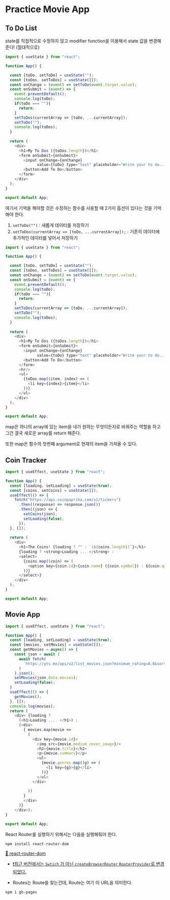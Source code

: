 # Practice Movie App

## To Do List

state를 직접적으로 수정하지 않고 modifier function을 이용해서 state 값을 변경해준다! (절대적으로)

```javascript
import { useState } from "react";

function App() {

  const [toDo, setToDo] = useState("");
  const [toDos, setToDos] = useState([]);
  const onChange = (event) => setToDo(event.target.value);
  const onSubmit = (event) => {
    event.preventDefault();
    console.log(toDo);
    if(toDo === ""){
      return;
    }
    setToDos(currentArray => [toDo, ...currentArray]);
    setToDo("");
    console.log(toDos);
  } 
  
  return (
    <div>
      <h1>My To Dos ({toDos.length})</h1>
      <form onSubmit={onSubmit}>
        <input onChange={onChange} 
              value={toDo} type="text" placeholder="Write your to do..." />
        <button>Add To Do</button>
      </form>
    </div>
  );
}

export default App;
```

여기서 기억을 해야할 것은 수정하는 함수를 사용할 때 2가지 옵션이 있다는 것을 기억해야 한다.

1. `setToDo("")` : 새롭게 데이터를 저장하기
2.  `setToDos(currentArray => [toDo, ...currentArray]);` : 기존의 데이터에 추가적인 데이터를 넣어서 저장하기 

```javascript
import { useState } from "react";

function App() {

  const [toDo, setToDo] = useState("");
  const [toDos, setToDos] = useState([]);
  const onChange = (event) => setToDo(event.target.value);
  const onSubmit = (event) => {
    event.preventDefault();
    console.log(toDo);
    if(toDo === ""){
      return;
    }
    setToDos(currentArray => [toDo, ...currentArray]);
    setToDo("");
    console.log(toDos);
  } 
  
  return (
    <div>
      <h1>My To Dos ({toDos.length})</h1>
      <form onSubmit={onSubmit}>
        <input onChange={onChange} 
              value={toDo} type="text" placeholder="Write your to do..." />
        <button>Add To Do</button>
      </form>
      <hr/>
      <ul>
        {toDos.map((item, index) => (
          <li key={index}>{item}</li>
        ))} 
      </ul>
    </div>
  );
}

export default App;
```

map은 하나의 array에 있는 item을 내가 원하는 무엇이든지로 바꿔주는 역할을 하고 그건 결국 새로운 array를 return 해준다.

또한 map은 함수의 첫번째 argument로 현재의 item을 가져올 수 있다.

## Coin Tracker

```javascript
import { useEffect, useState } from "react";

function App() {
  const [loading, setLoading] = useState(true);
  const [coins, setCoins] = useState([]);
  useEffect(() => {
    fetch("https://api.coinpaprika.com/v1/tickers")
      .then((response) => response.json())
      .then((json) => {
        setCoins(json);
        setLoading(false);
      });
  }, []);
  
  return (
    <div>
      <h1>The Coins! {loading ? "" : `(${coins.length})`}</h1>
      {loading ? <strong>Loading ... </strong> : 
      <select>
        {coins.map((coin) => (
          <option key={coin.id}>{coin.name} ({coin.symbol}) : ${coin.quotes.USD.price} USD</option>
        ))}
      </select>}
    </div>
  );
}

export default App;
```

## Movie App

```javascript
import { useEffect, useState } from "react";

function App() {
  const [loading, setLoading] = useState(true);
  const [movies, setMovies] = useState([]);
  const getMovies = async() => {
    const json = await (
      await fetch(
        `https://yts.mx/api/v2/list_movies.json?minimum_rating=8.8&sort_by=year`
      )
    ).json();
    setMovies(json.data.movies);
    setLoading(false);
  }
  useEffect(() => {
    getMovies();
  }, []);
  console.log(movies);
  return (
    <div> {loading ? 
      (<h1>Loading .... </h1>) : 
      (<div>
        { movies.map(movie => 
          (
            <div key={movie.id}>
              <img src={movie.medium_cover_image}/>
              <h2>{movie.title}</h2>
              <p>{movie.summary}</p>
              <ul>
                {movie.genres.map((g) => (
                  <li key={g}>{g}</li>
                ))}
              </ul>
            </div>
          
          ))
        }
        </div>
      )}
    </div>);
}

export default App;
```

React Router를 실행하기 위해서는 다음을 실행해줘야 한다.

```npm
npm install react-router-dom
```

[🔗 react-router-dom](https://reactrouter.com/en/main)

- [❗️최근 버전에서는 `Swtich` 가 아닌 `createBrowserRouter` `RouterProvider`로 변경되었다.](https://reactrouter.com/en/main/upgrading/v5#upgrade-all-switch-elements-to-routes)

- Routes는 Route을 찾는건데, Route는 여기 이 URL을 의미한다.

```npm
npm i gh-pages
```